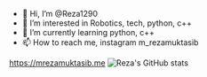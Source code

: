 - 👋 Hi, I’m @Reza1290
- 👀 I’m interested in Robotics, tech, python, c++
- 🌱 I’m currently learning python, c++
- 📫 How to reach me, instagram m_rezamuktasib

https://mrezamuktasib.me
![Reza's GitHub stats](https://github-readme-stats.vercel.app/api?username=Reza1290&show_icons=true&bg_color=00000000)
<!---
Reza1290/Reza1290 is a ✨ special ✨ repository because its `README.md` (this file) appears on your GitHub profile.
You can click the Preview link to take a look at your changes.

--->
